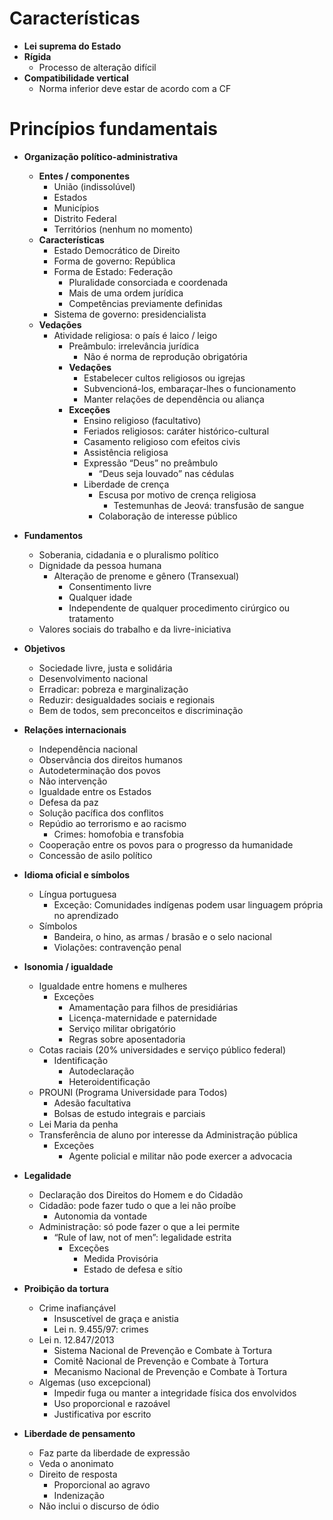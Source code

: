 # Características

- **Lei suprema do Estado**
- **Rígida**
  - Processo de alteração difícil
- **Compatibilidade vertical**
  - Norma inferior deve estar de acordo com a CF

# Princípios fundamentais

- **Organização político-administrativa**

  - **Entes / componentes**
    - União (indissolúvel)
    - Estados
    - Municípios
    - Distrito Federal
    - Territórios (nenhum no momento)
  - **Características**
    - Estado Democrático de Direito
    - Forma de governo: República
    - Forma de Estado: Federação
      - Pluralidade consorciada e coordenada
      - Mais de uma ordem jurídica
      - Competências previamente definidas
    - Sistema de governo: presidencialista
  - **Vedações**
    - Atividade religiosa: o país é laico / leigo
      - Preâmbulo: irrelevância jurídica
        - Não é norma de reprodução obrigatória
      - **Vedações**
        - Estabelecer cultos religiosos ou igrejas
        - Subvencioná-los, embaraçar-lhes o funcionamento
        - Manter relações de dependência ou aliança
      - **Exceções**
        - Ensino religioso (facultativo)
        - Feriados religiosos: caráter histórico-cultural
        - Casamento religioso com efeitos civis
        - Assistência religiosa
        - Expressão “Deus” no preâmbulo
          - “Deus seja louvado” nas cédulas
        - Liberdade de crença
          - Escusa por motivo de crença religiosa
            - Testemunhas de Jeová: transfusão de sangue
          - Colaboração de interesse público

- **Fundamentos**

  - Soberania, cidadania e o pluralismo político
  - Dignidade da pessoa humana
    - Alteração de prenome e gênero (Transexual)
      - Consentimento livre
      - Qualquer idade
      - Independente de qualquer procedimento cirúrgico ou tratamento
  - Valores sociais do trabalho e da livre-iniciativa

- **Objetivos**

  - Sociedade livre, justa e solidária
  - Desenvolvimento nacional
  - Erradicar: pobreza e marginalização
  - Reduzir: desigualdades sociais e regionais
  - Bem de todos, sem preconceitos e discriminação

- **Relações internacionais**

  - Independência nacional
  - Observância dos direitos humanos
  - Autodeterminação dos povos
  - Não intervenção
  - Igualdade entre os Estados
  - Defesa da paz
  - Solução pacífica dos conflitos
  - Repúdio ao terrorismo e ao racismo
    - Crimes: homofobia e transfobia
  - Cooperação entre os povos para o progresso da humanidade
  - Concessão de asilo político

- **Idioma oficial e símbolos**

  - Língua portuguesa
    - Exceção: Comunidades indígenas podem usar linguagem própria no aprendizado
  - Símbolos
    - Bandeira, o hino, as armas / brasão e o selo nacional
    - Violações: contravenção penal

- **Isonomia / igualdade**

  - Igualdade entre homens e mulheres
    - Exceções
      - Amamentação para filhos de presidiárias
      - Licença-maternidade e paternidade
      - Serviço militar obrigatório
      - Regras sobre aposentadoria
  - Cotas raciais (20% universidades e serviço público federal)
    - Identificação
      - Autodeclaração
      - Heteroidentificação
  - PROUNI (Programa Universidade para Todos)
    - Adesão facultativa
    - Bolsas de estudo integrais e parciais
  - Lei Maria da penha
  - Transferência de aluno por interesse da Administração pública
    - Exceções
      - Agente policial e militar não pode exercer a advocacia

- **Legalidade**

  - Declaração dos Direitos do Homem e do Cidadão
  - Cidadão: pode fazer tudo o que a lei não proíbe
    - Autonomia da vontade
  - Administração: só pode fazer o que a lei permite
    - “Rule of law, not of men”: legalidade estrita
      - Exceções
        - Medida Provisória
        - Estado de defesa e sítio

- **Proibição da tortura**

  - Crime inafiançável
    - Insuscetível de graça e anistia
    - Lei n. 9.455/97: crimes
  - Lei n. 12.847/2013
    - Sistema Nacional de Prevenção e Combate à Tortura
    - Comitê Nacional de Prevenção e Combate à Tortura
    - Mecanismo Nacional de Prevenção e Combate à Tortura
  - Algemas (uso excepcional)
    - Impedir fuga ou manter a integridade física dos envolvidos
    - Uso proporcional e razoável
    - Justificativa por escrito

- **Liberdade de pensamento**
  - Faz parte da liberdade de expressão
  - Veda o anonimato
  - Direito de resposta
    - Proporcional ao agravo
    - Indenização
  - Não inclui o discurso de ódio

